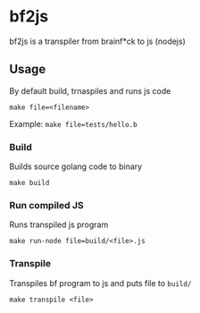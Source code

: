 # bf2js

bf2js is a transpiler from brainf*ck to js (nodejs)

## Usage

By default build, trnaspiles and runs js code

```make file=<filename>```

Example: ```make file=tests/hello.b```

### Build

Builds source golang code to binary

```make build ```


### Run compiled JS

Runs transpiled js program 

```make run-node file=build/<file>.js```

### Transpile 

Transpiles bf program to js and puts file to ```build/``` 

```make transpile <file> ```


